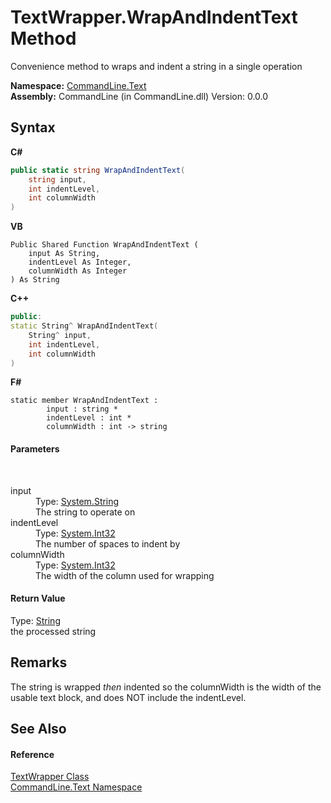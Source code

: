 # TextWrapper.WrapAndIndentText Method 
 

Convenience method to wraps and indent a string in a single operation

**Namespace:**&nbsp;<a href="N_CommandLine_Text">CommandLine.Text</a><br />**Assembly:**&nbsp;CommandLine (in CommandLine.dll) Version: 0.0.0

## Syntax

**C#**<br />
``` C#
public static string WrapAndIndentText(
	string input,
	int indentLevel,
	int columnWidth
)
```

**VB**<br />
``` VB
Public Shared Function WrapAndIndentText ( 
	input As String,
	indentLevel As Integer,
	columnWidth As Integer
) As String
```

**C++**<br />
``` C++
public:
static String^ WrapAndIndentText(
	String^ input, 
	int indentLevel, 
	int columnWidth
)
```

**F#**<br />
``` F#
static member WrapAndIndentText : 
        input : string * 
        indentLevel : int * 
        columnWidth : int -> string 

```


#### Parameters
&nbsp;<dl><dt>input</dt><dd>Type: <a href="https://docs.microsoft.com/dotnet/api/system.string" target="_blank">System.String</a><br />The string to operate on</dd><dt>indentLevel</dt><dd>Type: <a href="https://docs.microsoft.com/dotnet/api/system.int32" target="_blank">System.Int32</a><br />The number of spaces to indent by</dd><dt>columnWidth</dt><dd>Type: <a href="https://docs.microsoft.com/dotnet/api/system.int32" target="_blank">System.Int32</a><br />The width of the column used for wrapping</dd></dl>

#### Return Value
Type: <a href="https://docs.microsoft.com/dotnet/api/system.string" target="_blank">String</a><br />the processed string

## Remarks
The string is wrapped _then_ indented so the columnWidth is the width of the usable text block, and does NOT include the indentLevel.

## See Also


#### Reference
<a href="T_CommandLine_Text_TextWrapper">TextWrapper Class</a><br /><a href="N_CommandLine_Text">CommandLine.Text Namespace</a><br />